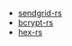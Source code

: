* [sendgrid-rs](https://github.com/gsquire/sendgrid-rs)
* [bcrypt-rs](https://github.com/Keats/rust-bcrypt)
* [hex-rs](https://github.com/KokaKiwi/rust-hex)
